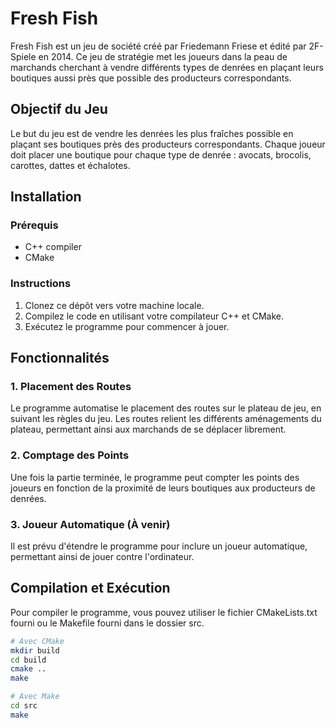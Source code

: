 # Fresh Fish

Fresh Fish est un jeu de société créé par Friedemann Friese et édité par 2F-Spiele en 2014. Ce jeu de stratégie met les joueurs dans la peau de marchands cherchant à vendre différents types de denrées en plaçant leurs boutiques aussi près que possible des producteurs correspondants.

## Objectif du Jeu

Le but du jeu est de vendre les denrées les plus fraîches possible en plaçant ses boutiques près des producteurs correspondants. Chaque joueur doit placer une boutique pour chaque type de denrée : avocats, brocolis, carottes, dattes et échalotes.

## Installation

### Prérequis

- C++ compiler
- CMake

### Instructions

1. Clonez ce dépôt vers votre machine locale.
2. Compilez le code en utilisant votre compilateur C++ et CMake.
3. Exécutez le programme pour commencer à jouer.

## Fonctionnalités

### 1. Placement des Routes

Le programme automatise le placement des routes sur le plateau de jeu, en suivant les règles du jeu. Les routes relient les différents aménagements du plateau, permettant ainsi aux marchands de se déplacer librement.

### 2. Comptage des Points

Une fois la partie terminée, le programme peut compter les points des joueurs en fonction de la proximité de leurs boutiques aux producteurs de denrées.

### 3. Joueur Automatique (À venir)

Il est prévu d'étendre le programme pour inclure un joueur automatique, permettant ainsi de jouer contre l'ordinateur.

## Compilation et Exécution

Pour compiler le programme, vous pouvez utiliser le fichier CMakeLists.txt fourni ou le Makefile fourni dans le dossier src.

```bash
# Avec CMake
mkdir build
cd build
cmake ..
make

# Avec Make
cd src
make

